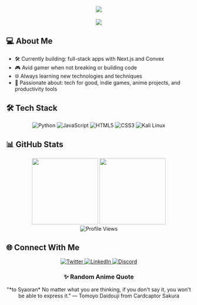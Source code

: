 <!-- Header with animated text -->
<h1 align="center">
  <img src="https://readme-typing-svg.herokuapp.com/?lines=Hello+World!;I'm+Adam+Guerchi;Coder&center=true&size=27&color=58a6ff">
</h1>

<!-- Anime-inspired banner -->
<p align="center">
  <img src="https://www.icegif.com/wp-content/uploads/2021/11/icegif-1366.gif">
</p>

## 💻 About Me

- 🛠️ Currently building: full-stack apps with Next.js and Convex
- 🎮 Avid gamer when not breaking or building code
- 🌐 Always learning new technologies and techniques
- 🌱 Passionate about: tech for good, indie games, anime projects, and productivity tools

<!-- Tech Stack with Icons -->
## 🛠️ Tech Stack

<p align="center">
  <img src="https://img.shields.io/badge/Typescript-3776AB?style=for-the-badge&logo=typescript&logoColor=white" alt="Python" />
  <img src="https://img.shields.io/badge/JavaScript-F7DF1E?style=for-the-badge&logo=javascript&logoColor=black" alt="JavaScript" />
  <img src="https://img.shields.io/badge/Nextjs-E34F26?style=for-the-badge&logo=nextjs&logoColor=white" alt="HTML5" />
  <img src="https://img.shields.io/badge/CSS3-1572B6?style=for-the-badge&logo=css3&logoColor=white" alt="CSS3" />
  <img src="https://img.shields.io/badge/Mint_linux-557C94?style=for-the-badge&logo=mint-linux&logoColor=white" alt="Kali Linux" />
</p>

<!-- GitHub Stats with anime theme -->
## 📊 GitHub Stats

<div align="center">
  <img height="180em" src="https://github-readme-stats.vercel.app/api?username=AdamGr2002&show_icons=true&theme=tokyonight&include_all_commits=true&count_private=true"/>
  <img height="180em" src="https://github-readme-stats.vercel.app/api/top-langs/?username=AdamGr2002&layout=compact&langs_count=7&theme=tokyonight"/>
</div>

<!-- Dynamic WakaTime stats -->

<!--START_SECTION:waka-->
<!--END_SECTION:waka-->

<!-- Cybersecurity section with custom badges -->

<!-- Gaming section with custom badges -->

<!-- Anime-inspired footer with visitor counter -->
<div align="center">
  <img src="https://komarev.com/ghpvc/?username=AdamGr2002&color=blueviolet&style=for-the-badge" alt="Profile Views" />
</div>

<!-- Connect Section -->
## 🌐 Connect With Me

<p align="center">
  <a href="https://x.com/AdamG2">
    <img src="https://img.shields.io/badge/Twitter-1DA1F2?style=for-the-badge&logo=twitter&logoColor=white" alt="Twitter" />
  </a>
  <a href="https://www.linkedin.com/in/adam-guerchy/">
    <img src="https://img.shields.io/badge/LinkedIn-0077B5?style=for-the-badge&logo=linkedin&logoColor=white" alt="LinkedIn" />
  </a>
  <a href="https://discord.gg/ad9m.">
    <img src="https://img.shields.io/badge/Discord-7289DA?style=for-the-badge&logo=discord&logoColor=white" alt="Discord" />
  </a>
</p>

<!-- Random Anime Quote (requires workflow) -->
<h3 align="center">✨ Random Anime Quote</h3>
<p align="center" id="anime-quote">"*to Syaoran* No matter what you are thinking, if you don't say it, you won't be able to express it." — Tomoyo Daidouji from Cardcaptor Sakura</p>
<!---
AdamGr2002/AdamGr2002 is a ✨ special ✨ repository because its `README.md` (this file) appears on your GitHub profile.
You can click the Preview link to take a look at your changes.
--->
